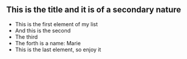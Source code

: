## This is the title and it is of a secondary nature

* This is the first element of my list
* And this is the second
* The third
* The forth is a name: Marie
* This is the last element, so enjoy it
